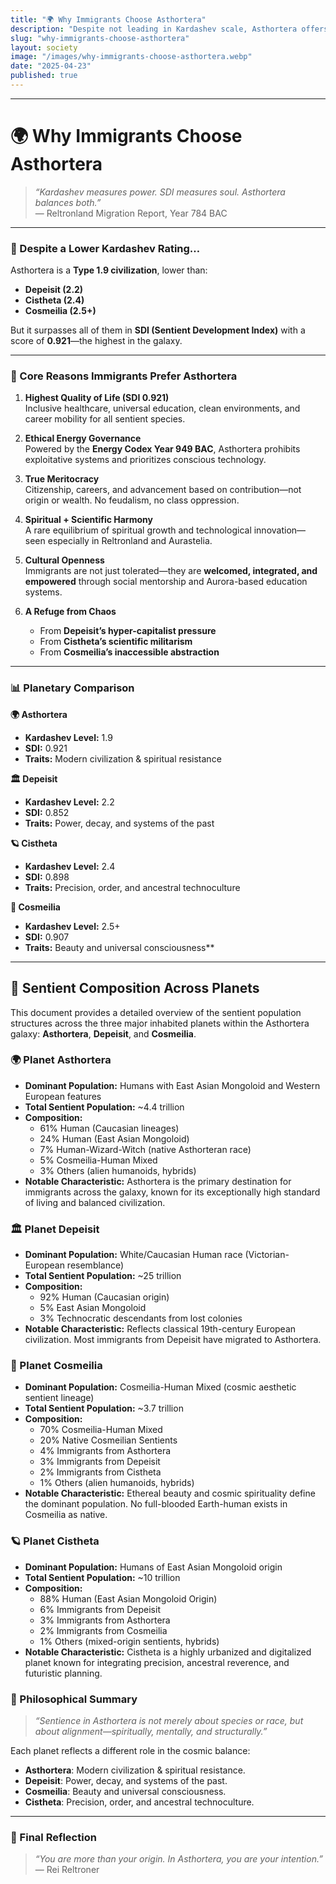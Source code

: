 ```yaml
---
title: "🌍 Why Immigrants Choose Asthortera"
description: "Despite not leading in Kardashev scale, Asthortera offers the galaxy’s most balanced civilization—where SDI, spirit, and sentient dignity converge."
slug: "why-immigrants-choose-asthortera"
layout: society
image: "/images/why-immigrants-choose-asthortera.webp"
date: "2025-04-23"
published: true
---
```


---

# 🌍 Why Immigrants Choose Asthortera

> *“Kardashev measures power. SDI measures soul. Asthortera balances both.”*\
> — Reltronland Migration Report, Year 784 BAC

---

### 🔹 Despite a Lower Kardashev Rating…

Asthortera is a **Type 1.9 civilization**, lower than:

- **Depeisit (2.2)**
- **Cistheta (2.4)**
- **Cosmeilia (2.5+)**

But it surpasses all of them in **SDI (Sentient Development Index)** with a score of **0.921**—the highest in the galaxy.

---

### 🔸 Core Reasons Immigrants Prefer Asthortera

1. **Highest Quality of Life (SDI 0.921)**\
   Inclusive healthcare, universal education, clean environments, and career mobility for all sentient species.

2. **Ethical Energy Governance**\
   Powered by the **Energy Codex Year 949 BAC**, Asthortera prohibits exploitative systems and prioritizes conscious technology.

3. **True Meritocracy**\
   Citizenship, careers, and advancement based on contribution—not origin or wealth. No feudalism, no class oppression.

4. **Spiritual + Scientific Harmony**\
   A rare equilibrium of spiritual growth and technological innovation—seen especially in Reltronland and Aurastelia.

5. **Cultural Openness**\
   Immigrants are not just tolerated—they are **welcomed, integrated, and empowered** through social mentorship and Aurora-based education systems.

6. **A Refuge from Chaos**

   - From **Depeisit’s hyper-capitalist pressure**
   - From **Cistheta’s scientific militarism**
   - From **Cosmeilia’s inaccessible abstraction**

---

### 📊 Planetary Comparison

**🌍 Asthortera**  
- **Kardashev Level:** 1.9  
- **SDI:** 0.921  
- **Traits:** Modern civilization & spiritual resistance  

**🏛️ Depeisit**  
- **Kardashev Level:** 2.2  
- **SDI:** 0.852  
- **Traits:** Power, decay, and systems of the past  

**🪐 Cistheta**  
- **Kardashev Level:** 2.4  
- **SDI:** 0.898  
- **Traits:** Precision, order, and ancestral technoculture  

**🌠 Cosmeilia**  
- **Kardashev Level:** 2.5+  
- **SDI:** 0.907  
- **Traits:** Beauty and universal consciousness**  

---

## 🌌 Sentient Composition Across Planets

This document provides a detailed overview of the sentient population structures across the three major inhabited planets within the Asthortera galaxy: **Asthortera**, **Depeisit**, and **Cosmeilia**.

### 🌍 Planet Asthortera

- **Dominant Population:** Humans with East Asian Mongoloid and Western European features
- **Total Sentient Population:** \~4.4 trillion
- **Composition:**
  - 61% Human (Caucasian lineages)
  - 24% Human (East Asian Mongoloid)
  - 7% Human-Wizard-Witch (native Asthorteran race)
  - 5% Cosmeilia-Human Mixed
  - 3% Others (alien humanoids, hybrids)
- **Notable Characteristic:** Asthortera is the primary destination for immigrants across the galaxy, known for its exceptionally high standard of living and balanced civilization.

### 🏛️ Planet Depeisit

- **Dominant Population:** White/Caucasian Human race (Victorian-European resemblance)
- **Total Sentient Population:** \~25 trillion
- **Composition:**
  - 92% Human (Caucasian origin)
  - 5% East Asian Mongoloid
  - 3% Technocratic descendants from lost colonies
- **Notable Characteristic:** Reflects classical 19th-century European civilization. Most immigrants from Depeisit have migrated to Asthortera.

### 🌠 Planet Cosmeilia

- **Dominant Population:** Cosmeilia-Human Mixed (cosmic aesthetic sentient lineage)
- **Total Sentient Population:** \~3.7 trillion
- **Composition:**
  - 70% Cosmeilia-Human Mixed
  - 20% Native Cosmeilian Sentients
  - 4% Immigrants from Asthortera
  - 3% Immigrants from Depeisit
  - 2% Immigrants from Cistheta
  - 1% Others (alien humanoids, hybrids)
- **Notable Characteristic:** Ethereal beauty and cosmic spirituality define the dominant population. No full-blooded Earth-human exists in Cosmeilia as native.

### 🪐 Planet Cistheta

- **Dominant Population:** Humans of East Asian Mongoloid origin
- **Total Sentient Population:** \~10 trillion
- **Composition:**
  - 88% Human (East Asian Mongoloid Origin)
  - 6% Immigrants from Depeisit
  - 3% Immigrants from Asthortera
  - 2% Immigrants from Cosmeilia
  - 1% Others (mixed-origin sentients, hybrids)
- **Notable Characteristic:** Cistheta is a highly urbanized and digitalized planet known for integrating precision, ancestral reverence, and futuristic planning.

### 🧠 Philosophical Summary

> *“Sentience in Asthortera is not merely about species or race, but about alignment—spiritually, mentally, and structurally.”*

Each planet reflects a different role in the cosmic balance:

- **Asthortera**: Modern civilization & spiritual resistance.
- **Depeisit**: Power, decay, and systems of the past.
- **Cosmeilia**: Beauty and universal consciousness.
- **Cistheta**: Precision, order, and ancestral technoculture.

---

### 🌠 Final Reflection

> *“You are more than your origin. In Asthortera, you are your intention.”*\
> — Rei Reltroner

